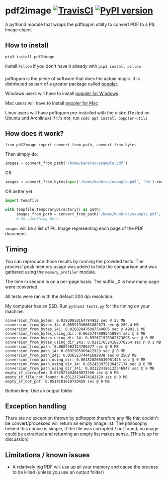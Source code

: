 # pdf2image [![TravisCI](https://travis-ci.org/Belval/pdf2image.svg?branch=master)](https://travis-ci.org/Belval/pdf2image) [![PyPI version](https://badge.fury.io/py/pdf2image.svg)](https://badge.fury.io/py/pdf2image)
A python3 module that wraps the pdftoppm utility to convert PDF to a PIL Image object

## How to install

` pip3 install pdf2image `

Install `Pillow` if you don't have it already with `pip3 install pillow`

###

pdftoppm is the piece of software that does the actual magic. It is distributed as part of a greater package called [poppler](https://poppler.freedesktop.org/).

Windows users will have to install [poppler for Windows](https://sourceforge.net/projects/poppler-win32/)

Mac users will have to install [poppler for Mac](http://macappstore.org/poppler/)

Linux users will have pdftoppm pre-installed with the distro (Tested on Ubuntu and Archlinux) if it's not, run `sudo apt install poppler-utils`

## How does it work?
` from pdf2image import convert_from_path, convert_from_bytes `

Then simply do:

``` py
images = convert_from_path('/home/kankroc/example.pdf')
```

OR

``` py
images = convert_from_bytes(open('/home/kankroc/example.pdf', 'rb').read())
```

OR better yet

``` py
import tempfile

with tempfile.TemporaryDirectory() as path:
     images_from_path = convert_from_path('/home/kankroc/example.pdf', output_folder=path)
     # Do something here
```

`images` will be a list of PIL Image representing each page of the PDF document.

## Timing

You can reproduce those results by running the provided tests. The process' peak memory usage was added to help the comparison and was gathered using the `memory_profiler` module.

The time in second is on a per-page basis. The suffix \_X is how many page were converted.

All tests were ran with the default 200 dpi resolution.

My computer has an SSD. Run `python3 tests.py` for the timing on your machine.

```
conversion_from_bytes: 0.03930950164794922 sec @ 23 MB
conversion_from_bytes_14: 0.05591930661882673 sec @ 289.4 MB
conversion_from_bytes_241: 0.026828476007548605 sec @ 4991.1 MB
conversion_from_bytes_using_dir: 0.06357479095458984 sec @ 0 MB
conversion_from_bytes_using_dir_14: 0.052671926362173896 sec @ 0 MB
conversion_from_bytes_using_dir_241: 0.021176524182078254 sec @ 0.1 MB
conversion_from_path: 0.0684502124786377 sec @ 0 MB
conversion_from_path_14: 0.0592965909412929 sec @ 0 MB
conversion_from_path_241: 0.02652374441692938 sec @ 2568 MB
conversion_from_path_using_dir: 0.061820268630981445 sec @ 0 MB
conversion_from_path_using_dir_14: 0.052453075136457174 sec @ 0 MB
conversion_from_path_using_dir_241: 0.021224186133546947 sec @ 0 MB
empty_if_corrupted: 0.052927494049072266 sec @ 0 MB
empty_if_file_not_found: 0.05123734474182129 sec @ 0 MB
empty_if_not_pdf: 0.0519101619720459 sec @ 0 MB
```

Bottom line: Use an output folder

## Exception handling

There are no exception thrown by pdftoppm therefore any file that couldn't be convert/processed will return an empty Image list. The philosophy behind this choice is simple, if the file was corrupted / not found, no image could be extracted and returning an empty list makes sense. (This is up for discussion)

## Limitations / known issues

- A relatively big PDF will use up all your memory and cause the process to be killed (unless you use an output folder)
